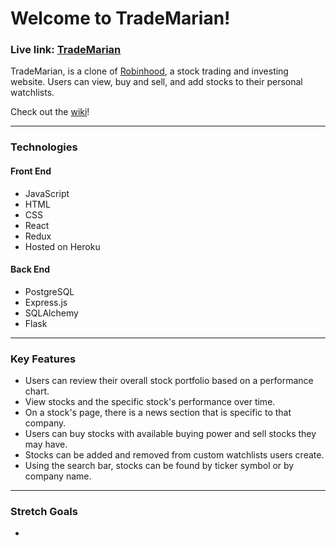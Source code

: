 # Welcome to TradeMarian!
### Live link: [TradeMarian](https://trademarian.herokuapp.com/)
TradeMarian, is a clone of [Robinhood](https://robinhood.com/us/en/), a stock trading and investing website. Users can view, buy and sell, and add stocks to their personal watchlists.

Check out the [wiki](https://github.com/jmthorn/TradeMarian/wiki)!

***

### Technologies
#### Front End
* JavaScript
* HTML
* CSS
* React
* Redux
* Hosted on Heroku
#### Back End
* PostgreSQL
* Express.js
* SQLAlchemy
* Flask

***

### Key Features
* Users can review their overall stock portfolio based on a performance chart.
* View stocks and the specific stock's performance over time.
* On a stock's page, there is a news section that is specific to that company.
* Users can buy stocks with available buying power and sell stocks they may have.
* Stocks can be added and removed from custom watchlists users create.
* Using the search bar, stocks can be found by ticker symbol or by company name.

***

### Stretch Goals
* 
